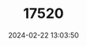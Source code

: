 ---
title: "17520"
category: "Platymantis spelaeus"
draft: false
date: 2024-02-22 13:03:50
languages:
  English: ["Cave Wrinkled Ground Frog"]
---